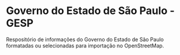 # Governo do Estado de São Paulo - GESP

Respositório de informações do Governo do Estado de São Paulo
formatadas ou selecionadas para importação no OpenStreetMap.
